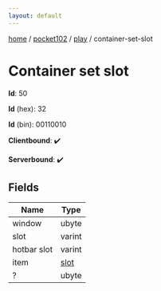 ```yaml
---
layout: default
---
```


[home](/)  /  [pocket102](/protocol/pocket102)  /  [play](/protocol/pocket102/play)  /  container-set-slot

# Container set slot

**Id**: 50

**Id** (hex): 32

**Id** (bin): 00110010

**Clientbound**: ✔️

**Serverbound**: ✔️

## Fields

Name | Type
---|---
window | ubyte
slot | varint
hotbar slot | varint
item | [slot](/protocol/pocket102/types/slot)
? | ubyte
